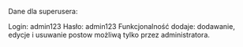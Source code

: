 Dane dla superusera:

Login: admin123
Hasło: admin123
Funkcjonalność dodaje: dodawanie, edycje i usuwanie postow możliwą tylko przez administratora.
